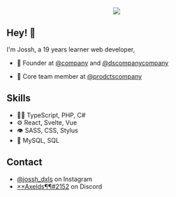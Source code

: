 <h1 align="center">
  <img src="https://media.giphy.com/media/NUyopAhS482FrakFlI/giphy-downsized-large.gif" />
</h1>

## Hey! 👋
I'm Jossh, a 19 years learner web developer,

- 🧭 Founder at [@company](https://github.com/dscompany) and [@dscompanycompany](https://github.com/dscompany)

- 👥 Core team member at [@prodctscompany](https://github.com/nestdotland)

## Skills
- 👨‍💻 TypeScript, PHP, C#
- ⚙️ React, Svelte, Vue
- 👁️ SASS, CSS, Stylus
- 💽 MySQL, SQL

## Contact
- [@jossh_dxls](https://twitter.com/instagram) on Instagram
- [××Axelds¶¶#2152](./) on Discord

